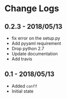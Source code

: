 # Change Logs

## 0.2.3 - 2018/05/13
- fix error on the setup.py
- Add pyyaml requirement
- Drop python 2.7
- Update documentation
- Add travis

## 0.1 - 2018/05/13
- Added ``conff``
- Initial state
